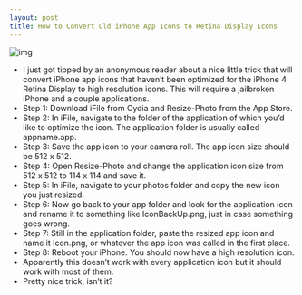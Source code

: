 ```yaml
---
layout: post
title: How to Convert Old iPhone App Icons to Retina Display Icons
---
```

![img](http://media.idownloadblog.com/wp-content/uploads/2010/08/Retina-Display-Icon-e1282010142552.jpg)
* I just got tipped by an anonymous reader about a nice little trick that will convert iPhone app icons that haven’t been optimized for the iPhone 4 Retina Display to high resolution icons. This will require a jailbroken iPhone and a couple applications.
* Step 1: Download iFile from Cydia and Resize-Photo from the App Store.
* Step 2: In iFile, navigate to the folder of the application of which you’d like to optimize the icon. The application folder is usually called appname.app.
* Step 3: Save the app icon to your camera roll. The app icon size should be 512 x 512.
* Step 4: Open Resize-Photo and change the application icon size from 512 x 512 to 114 x 114 and save it.
* Step 5: In iFile, navigate to your photos folder and copy the new icon you just resized.
* Step 6: Now go back to your app folder and look for the application icon and rename it to something like IconBackUp.png, just in case something goes wrong.
* Step 7: Still in the application folder, paste the resized app icon and name it Icon.png, or whatever the app icon was called in the first place.
* Step 8: Reboot your iPhone. You should now have a high resolution icon.
* Apparently this doesn’t work with every application icon but it should work with most of them.
* Pretty nice trick, isn’t it?

